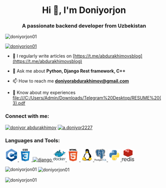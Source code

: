 <h1 align="center">Hi 👋, I'm Doniyorjon</h1>
<h3 align="center">A passionate backend developer from Uzbekistan</h3>

<p align="left"> <img src="https://komarev.com/ghpvc/?username=doniyorjon01&label=Profile%20views&color=0e75b6&style=flat" alt="doniyorjon01" /> </p>

<p align="left"> <a href="https://github.com/ryo-ma/github-profile-trophy"><img src="https://github-profile-trophy.vercel.app/?username=doniyorjon01" alt="doniyorjon01" /></a> </p>

- 📝 I regularly write articles on [https://t.me/abdurakhimovsblog](https://t.me/abdurakhimovsblog)

- 💬 Ask me about **Python, Django Rest framework, C++**

- 📫 How to reach me **doniyorabdurakhimov@gmail.com**

- 📄 Know about my experiences [file:///C:/Users/Admin/Downloads/Telegram%20Desktop/RESUME%20(3).pdf](file:///C:/Users/Admin/Downloads/Telegram%20Desktop/RESUME%20(3).pdf)

<h3 align="left">Connect with me:</h3>
<p align="left">
<a href="https://linkedin.com/in/doniyor abdurakhimov" target="blank"><img align="center" src="https://raw.githubusercontent.com/rahuldkjain/github-profile-readme-generator/master/src/images/icons/Social/linked-in-alt.svg" alt="doniyor abdurakhimov" height="30" width="40" /></a>
<a href="https://instagram.com/a.doniyor2227" target="blank"><img align="center" src="https://raw.githubusercontent.com/rahuldkjain/github-profile-readme-generator/master/src/images/icons/Social/instagram.svg" alt="a.doniyor2227" height="30" width="40" /></a>
</p>

<h3 align="left">Languages and Tools:</h3>
<p align="left"> <a href="https://www.w3schools.com/cpp/" target="_blank" rel="noreferrer"> <img src="https://raw.githubusercontent.com/devicons/devicon/master/icons/cplusplus/cplusplus-original.svg" alt="cplusplus" width="40" height="40"/> </a> <a href="https://www.w3schools.com/css/" target="_blank" rel="noreferrer"> <img src="https://raw.githubusercontent.com/devicons/devicon/master/icons/css3/css3-original-wordmark.svg" alt="css3" width="40" height="40"/> </a> <a href="https://www.djangoproject.com/" target="_blank" rel="noreferrer"> <img src="https://cdn.worldvectorlogo.com/logos/django.svg" alt="django" width="40" height="40"/> </a> <a href="https://www.docker.com/" target="_blank" rel="noreferrer"> <img src="https://raw.githubusercontent.com/devicons/devicon/master/icons/docker/docker-original-wordmark.svg" alt="docker" width="40" height="40"/> </a> <a href="https://www.w3.org/html/" target="_blank" rel="noreferrer"> <img src="https://raw.githubusercontent.com/devicons/devicon/master/icons/html5/html5-original-wordmark.svg" alt="html5" width="40" height="40"/> </a> <a href="https://www.linux.org/" target="_blank" rel="noreferrer"> <img src="https://raw.githubusercontent.com/devicons/devicon/master/icons/linux/linux-original.svg" alt="linux" width="40" height="40"/> </a> <a href="https://www.postgresql.org" target="_blank" rel="noreferrer"> <img src="https://raw.githubusercontent.com/devicons/devicon/master/icons/postgresql/postgresql-original-wordmark.svg" alt="postgresql" width="40" height="40"/> </a> <a href="https://www.python.org" target="_blank" rel="noreferrer"> <img src="https://raw.githubusercontent.com/devicons/devicon/master/icons/python/python-original.svg" alt="python" width="40" height="40"/> </a> <a href="https://redis.io" target="_blank" rel="noreferrer"> <img src="https://raw.githubusercontent.com/devicons/devicon/master/icons/redis/redis-original-wordmark.svg" alt="redis" width="40" height="40"/> </a> </p>

<p><img align="left" src="https://github-readme-stats.vercel.app/api/top-langs?username=doniyorjon01&show_icons=true&locale=en&layout=compact" alt="doniyorjon01" /></p>

<p>&nbsp;<img align="center" src="https://github-readme-stats.vercel.app/api?username=doniyorjon01&show_icons=true&locale=en" alt="doniyorjon01" /></p>

<p><img align="center" src="https://github-readme-streak-stats.herokuapp.com/?user=doniyorjon01&" alt="doniyorjon01" /></p>
